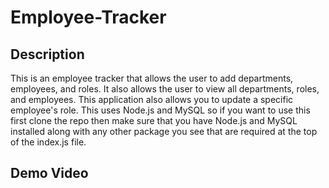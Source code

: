 # Employee-Tracker

## Description

This is an employee tracker that allows the user to add departments, employees, and roles. It also allows the user to view all departments, roles, and employees. This application also allows you to update a specific employee's role.  This uses Node.js and MySQL so if you want to use this first clone the repo then make sure that you have Node.js and MySQL installed along with any other package you see that are required at the top of the index.js file.

## Demo Video

